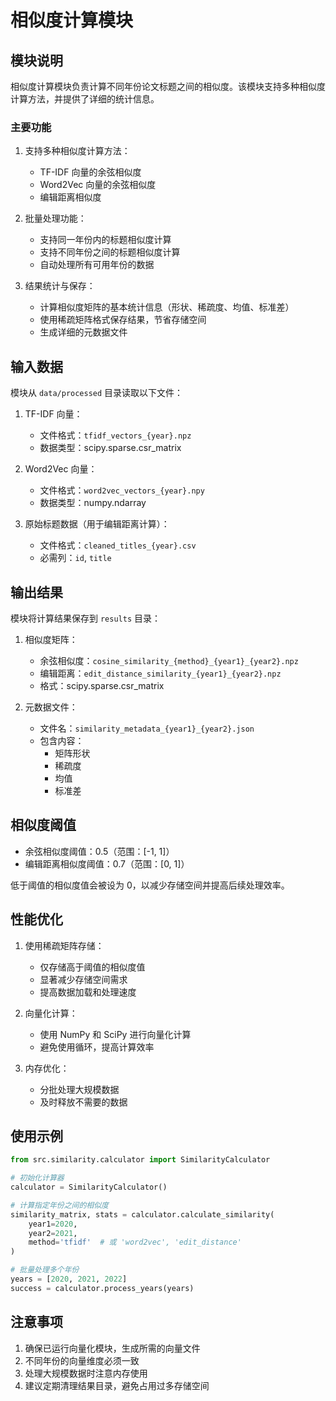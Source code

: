 # 相似度计算模块

## 模块说明

相似度计算模块负责计算不同年份论文标题之间的相似度。该模块支持多种相似度计算方法，并提供了详细的统计信息。

### 主要功能

1. 支持多种相似度计算方法：
   - TF-IDF 向量的余弦相似度
   - Word2Vec 向量的余弦相似度
   - 编辑距离相似度

2. 批量处理功能：
   - 支持同一年份内的标题相似度计算
   - 支持不同年份之间的标题相似度计算
   - 自动处理所有可用年份的数据

3. 结果统计与保存：
   - 计算相似度矩阵的基本统计信息（形状、稀疏度、均值、标准差）
   - 使用稀疏矩阵格式保存结果，节省存储空间
   - 生成详细的元数据文件

## 输入数据

模块从 `data/processed` 目录读取以下文件：

1. TF-IDF 向量：
   - 文件格式：`tfidf_vectors_{year}.npz`
   - 数据类型：scipy.sparse.csr_matrix

2. Word2Vec 向量：
   - 文件格式：`word2vec_vectors_{year}.npy`
   - 数据类型：numpy.ndarray

3. 原始标题数据（用于编辑距离计算）：
   - 文件格式：`cleaned_titles_{year}.csv`
   - 必需列：`id`, `title`

## 输出结果

模块将计算结果保存到 `results` 目录：

1. 相似度矩阵：
   - 余弦相似度：`cosine_similarity_{method}_{year1}_{year2}.npz`
   - 编辑距离：`edit_distance_similarity_{year1}_{year2}.npz`
   - 格式：scipy.sparse.csr_matrix

2. 元数据文件：
   - 文件名：`similarity_metadata_{year1}_{year2}.json`
   - 包含内容：
     - 矩阵形状
     - 稀疏度
     - 均值
     - 标准差

## 相似度阈值

- 余弦相似度阈值：0.5（范围：[-1, 1]）
- 编辑距离相似度阈值：0.7（范围：[0, 1]）

低于阈值的相似度值会被设为 0，以减少存储空间并提高后续处理效率。

## 性能优化

1. 使用稀疏矩阵存储：
   - 仅存储高于阈值的相似度值
   - 显著减少存储空间需求
   - 提高数据加载和处理速度

2. 向量化计算：
   - 使用 NumPy 和 SciPy 进行向量化计算
   - 避免使用循环，提高计算效率

3. 内存优化：
   - 分批处理大规模数据
   - 及时释放不需要的数据

## 使用示例

```python
from src.similarity.calculator import SimilarityCalculator

# 初始化计算器
calculator = SimilarityCalculator()

# 计算指定年份之间的相似度
similarity_matrix, stats = calculator.calculate_similarity(
    year1=2020,
    year2=2021,
    method='tfidf'  # 或 'word2vec', 'edit_distance'
)

# 批量处理多个年份
years = [2020, 2021, 2022]
success = calculator.process_years(years)
```

## 注意事项

1. 确保已运行向量化模块，生成所需的向量文件
2. 不同年份的向量维度必须一致
3. 处理大规模数据时注意内存使用
4. 建议定期清理结果目录，避免占用过多存储空间
